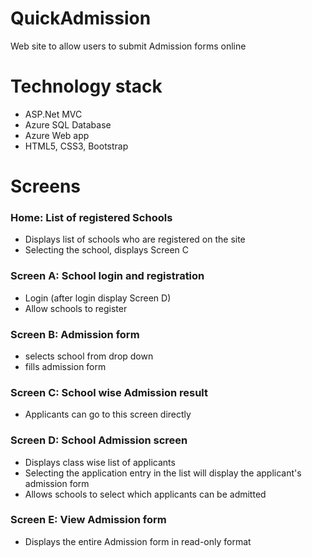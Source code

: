 # QuickAdmission
Web site to allow users to submit Admission forms online

# Technology stack
* ASP.Net MVC
* Azure SQL Database
* Azure Web app
* HTML5, CSS3, Bootstrap

# Screens
### Home: List of registered Schools
  * Displays list of schools who are registered on the site
  * Selecting the school, displays Screen C
### Screen A: School login and registration
  * Login (after login display Screen D)
  * Allow schools to register
### Screen B: Admission form
  * selects school from drop down
  * fills admission form
### Screen C: School wise Admission result
  * Applicants can go to this screen directly
### Screen D: School Admission screen
  * Displays class wise list of applicants 
  * Selecting the application entry in the list will display the applicant's admission form
  * Allows schools to select which applicants can be admitted
### Screen E: View Admission form
 * Displays the entire Admission form in read-only format
